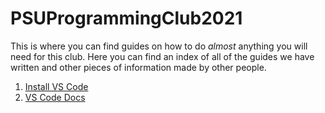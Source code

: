 # PSUProgrammingClub2021
This is where you can find guides on how to do *almost* anything you will need for this club.
Here you can find an index of all of the guides we have written and other pieces of information made by other people.

1. [Install VS Code](https://github.com/PSUProgrammingClub2021/Guides/blob/main/InstallVSCode.md)
2. [VS Code Docs](https://code.visualstudio.com/docs)
